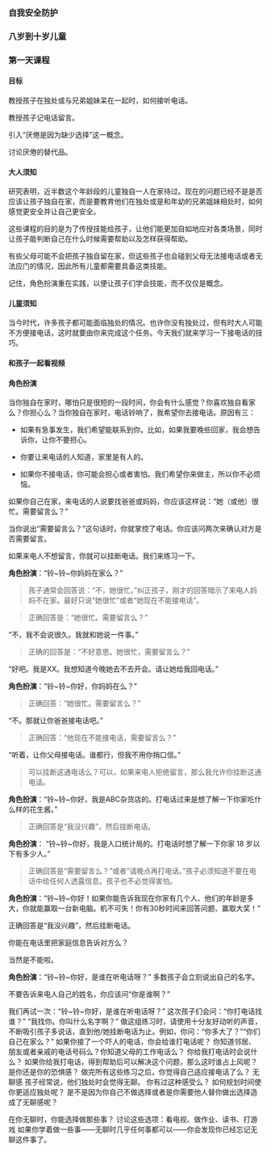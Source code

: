 ### 自我安全防护

### 八岁到十岁儿童

### 第一天课程

#### 目标

教授孩子在独处或与兄弟姐妹呆在一起时，如何接听电话。

教授孩子记电话留言。

引入“厌倦是因为缺少选择”这一概念。

讨论厌倦的替代品。

#### 大人须知

研究表明，近半数这个年龄段的儿童独自一人在家待过。现在的问题已经不是是否应该让孩子独自在家，而是要教育他们在独处或是和年幼的兄弟姐妹相处时，如何感觉更安全并让自己更安全。

这些课程的目的是为了传授技能给孩子，让他们能更加自如地应对各类场景，同时让孩子能判断自己在什么时候需要帮助以及怎样获得帮助。

有些父母可能不会把孩子独自留在家，但这些孩子也会碰到父母无法接电话或者无法应门的情况，因此所有儿童都需要具备这类技能。

记住，角色扮演重在实践，以便让孩子们学会技能，而不仅仅是概念。

#### 儿童须知

当今时代，许多孩子都可能面临独处的情况。也许你没有独处过，但有时大人可能不方便接电话，这时就要由你来完成这个任务。今天我们就来学习一下接电话的技巧。

#### 和孩子一起看视频

#### 角色扮演

当你独自在家时，哪怕只是很短的一段时间，你会有什么感觉？你喜欢独自看家么？你担心么？当你独自在家时，电话铃响了，我希望你去接电话。原因有三：

* 如果有急事发生，我们希望能联系到你。比如，如果我要晚些回家，我会想告诉你，让你不要担心。

* 你要让来电话的人知道，家里是有人的。

* 如果你不接电话，你可能会担心或者害怕。我们希望你来做主，所以你不必烦恼。

如果你自己在家，来电话的人说要找爸爸或妈妈，你应该这样说：“她（或他）很忙。需要留言么？”

当你说出“需要留言么？”这句话时，你就掌控了电话。你应该问两次来确认对方是否需要留言。

如果来电人不想留言，你就可以挂断电话。我们来练习一下。

**角色扮演**：“铃~铃~你妈妈在家么？”

> 孩子通常会回答说：“不，她很忙。”纠正孩子，刚才的回答暗示了来电人妈妈不在家。最好只说“她很忙”或者“她现在不能接电话”。

> 正确回答是：“她很忙。需要留言么？”

“不，我不会说很久。我就和她说一件事。”

> 正确的回答是：“不好意思。她很忙，需要留言么？”

“好吧。我是XX。我想知道今晚她去不去开会。请让她给我回电话。” 

**角色扮演**：“铃~铃~你好，你妈妈在么？”

> 正确回答：“她很忙。需要留言么？”

 “不。那就让你爸爸接电话吧。”

> 正确回答：“他现在不能接电话，需要留言么？”

“听着，让你父母接电话。谁都行，但我不用你捎口信。”

> 可以挂断这通电话么？可以，如果来电人拒绝留言，那么我允许你挂断这通电话。

**角色扮演**：“铃~铃~你好，我是ABC杂货店的。打电话过来是想了解一下你家吃什么样的花生酱。”

> 正确回答是“我没兴趣”，然后挂断电话。

**角色扮演**：   “铃~铃~你好，我是人口统计局的。打电话时想了解一下你家 18 岁以下有多少人。”

> 正确回答是“需要留言么？”或者”请晚点再打电话。”孩子必须知道不要在电话中给任何人透露信息。孩子也不必觉得害怕。

**角色扮演**：“铃~铃~你好！如果你能告诉我现在你家有几个人、他们的年龄是多大，你就能赢取一台新电脑。机不可失！你有30秒时间来回答问题、赢取大奖！”

正确回答是“我没兴趣”，然后挂断电话。

你能在电话里把家庭信息告诉对方么？

当然是不能啦。

**角色扮演**：“铃~铃~你好，是谁在听电话呀？”
多数孩子会立刻说出自己的名字。

不要告诉来电人自己的姓名，你应该问“你是谁啊？”

我们再试一次：“铃~铃~你好，是谁在听电话呀？”
这次孩子们会问：“你打电话找谁？”
“我找你。你叫什么名字啊？”
做这组练习时，请使用十分友好动听的声音，不断吸引孩子多说话，直到他\/她挂断电话为止。例如，你问：“你多大了？”“你们自己在家么？” 
如果你接了一个吓人的电话，你会给谁打电话呢？
你知道邻居、朋友或者亲戚的电话号码么？你知道父母的工作电话么？
你给我打电话时会说什么？
如果你给我打电话，得到帮助后可以解决这个问题，那么这时谁占上风呢？是你还是你的恐惧感？
做完所有这些练习之后，你觉得自己适应接电话了么？
无聊感
孩子经常说，他们独处时会觉得无聊。   你有过这种感受么？
如何规划时间使你更适应独处呢？
是不是因为你自己不做选择或者是你需要他人替你做出选择造成了无聊感呢？

在你无聊时，你能选择做那些事？
讨论这些选项：看电视、做作业、读书、打游戏
如果你学着做一些事——无聊时几乎任何事都可以——你会发现你已经忘记无聊这件事了。

